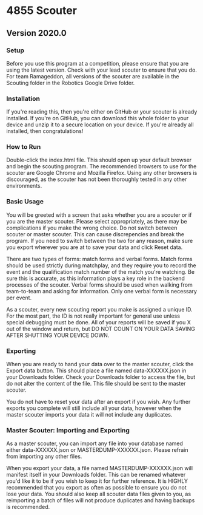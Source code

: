 4855 Scouter
============
## Version 2020.0
### Setup

Before you use this program at a competition, please ensure that you are using the latest version. Check with your lead scouter to ensure that you do. For team Ramageddon, all versions of the scouter are available in the Scouting folder in the Robotics Google Drive folder.

### Installation

If you're reading this, then you're either on GitHub or your scouter is already installed. If you're on GitHub, you can download this whole folder to your device and unzip it to a secure location on your device. If you're already all installed, then congratulations!

### How to Run

Double-click the index.html file. This should open up your default browser and begin the scouting program. The recommended browsers to use for the scouter are Google Chrome and Mozilla Firefox. Using any other browsers is discouraged, as the scouter has not been thoroughly tested in any other environments.

### Basic Usage

You will be greeted with a screen that asks whether you are a scouter or if you are the master scouter. Please select appropriately, as there may be complications if you make the wrong choice. Do not switch between scouter or master scouter. This can cause discrepencies and break the program. If you need to switch between the two for any reason, make sure you export wherever you are at to save your data and click Reset data.

There are two types of forms: match forms and verbal forms. Match forms should be used strictly during matchplay, and they require you to record the event and the qualification match number of the match you're watching. Be sure this is accurate, as this information plays a key role in the backend processes of the scouter. Verbal forms should be used when walking from team-to-team and asking for information. Only one verbal form is necessary per event.

As a scouter, every new scouting report you make is assigned a unique ID. For the most part, the ID is not really important for general use unless special debugging must be done. All of your reports will be saved if you X out of the window and return, but DO NOT COUNT ON YOUR DATA SAVING AFTER SHUTTING YOUR DEVICE DOWN.

### Exporting

When you are ready to hand your data over to the master scouter, click the Export data button. This should place a file named data-XXXXXX.json in your Downloads folder. Check your Downloads folder to access the file, but do not alter the content of the file. This file should be sent to the master scouter.

You do not have to reset your data after an export if you wish. Any further exports you complete will still include all your data, however when the master scouter imports your data it will not include any duplicates.

### Master Scouter: Importing and Exporting

As a master scouter, you can import any file into your database named either data-XXXXXX.json or MASTERDUMP-XXXXXX.json. Please refrain from importing any other files.

When you export your data, a file named MASTERDUMP-XXXXXX.json will manifest itself in your Downloads folder. This can be renamed whatever you'd like it to be if you wish to keep it for further reference. It is HIGHLY recommended that you export as often as possible to ensure you do not lose your data. You should also keep all scouter data files given to you, as reimporting a batch of files will not produce duplicates and having backups is recommended.

